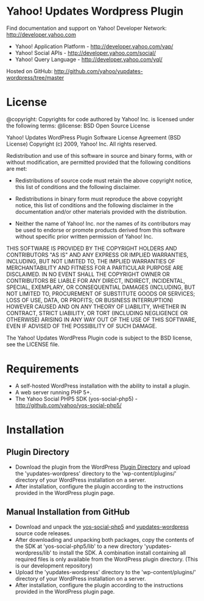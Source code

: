 Yahoo! Updates Wordpress Plugin
==========================

Find documentation and support on Yahoo! Developer Network: http://developer.yahoo.com

 * Yahoo! Application Platform - http://developer.yahoo.com/yap/
 * Yahoo! Social APIs - http://developer.yahoo.com/social/
 * Yahoo! Query Language - http://developer.yahoo.com/yql/

Hosted on GitHub: http://github.com/yahoo/yupdates-wordpress/tree/master

License
=======

@copyright: Copyrights for code authored by Yahoo! Inc. is licensed under the following terms:
@license:   BSD Open Source License

Yahoo! Updates WordPress Plugin
Software License Agreement (BSD License)
Copyright (c) 2009, Yahoo! Inc.
All rights reserved.

Redistribution and use of this software in source and binary forms, with
or without modification, are permitted provided that the following
conditions are met:

* Redistributions of source code must retain the above
  copyright notice, this list of conditions and the
  following disclaimer.

* Redistributions in binary form must reproduce the above
  copyright notice, this list of conditions and the
  following disclaimer in the documentation and/or other
  materials provided with the distribution.

* Neither the name of Yahoo! Inc. nor the names of its
  contributors may be used to endorse or promote products
  derived from this software without specific prior
  written permission of Yahoo! Inc.

THIS SOFTWARE IS PROVIDED BY THE COPYRIGHT HOLDERS AND CONTRIBUTORS "AS IS"
AND ANY EXPRESS OR IMPLIED WARRANTIES, INCLUDING, BUT NOT LIMITED TO, THE
IMPLIED WARRANTIES OF MERCHANTABILITY AND FITNESS FOR A PARTICULAR PURPOSE ARE
DISCLAIMED. IN NO EVENT SHALL THE COPYRIGHT OWNER OR CONTRIBUTORS BE LIABLE
FOR ANY DIRECT, INDIRECT, INCIDENTAL, SPECIAL, EXEMPLARY, OR CONSEQUENTIAL
DAMAGES (INCLUDING, BUT NOT LIMITED TO, PROCUREMENT OF SUBSTITUTE GOODS OR
SERVICES; LOSS OF USE, DATA, OR PROFITS; OR BUSINESS INTERRUPTION) HOWEVER
CAUSED AND ON ANY THEORY OF LIABILITY, WHETHER IN CONTRACT, STRICT LIABILITY,
OR TORT (INCLUDING NEGLIGENCE OR OTHERWISE) ARISING IN ANY WAY OUT OF THE USE
OF THIS SOFTWARE, EVEN IF ADVISED OF THE POSSIBILITY OF SUCH DAMAGE.


The Yahoo! Updates WordPress Plugin code is subject to the BSD license, see the LICENSE file.


Requirements
============
 * A self-hosted WordPress installation with the ability to install a plugin.
 * A web server running PHP 5+.
 * The Yahoo Social PHP5 SDK (yos-social-php5) - http://github.com/yahoo/yos-social-php5/


Installation
============

## Plugin Directory

* Download the plugin from the WordPress [Plugin Directory](http://wordpress.org/extend/plugins/yahoo-updates-for-wordpress/) and upload the 'yupdates-wordpress' directory to the 'wp-content/plugins/' directory of your WordPress installation on a server.
* After installation, configure the plugin according to the instructions provided in the WordPress plugin page.

## Manual Installation from GitHub

* Download and unpack the [yos-social-php5](http://github.com/yahoo/yos-social-php5/) and [yupdates-wordpress](https://github.com/yahoo/yupdates-wordpress/) source code releases. 
* After downloading and unpacking both packages, copy the contents of the SDK at 'yos-social-php5/lib'
to a new directory 'yupdates-wordpress/lib' to install the SDK. A combination install containing all required files is only available from the WordPress plugin directory. (This is our development repository)
* Upload the 'yupdates-wordpress' directory to the 'wp-content/plugins/' directory of your WordPress installation on a server.
* After installation, configure the plugin according to the instructions provided in the WordPress plugin page.
